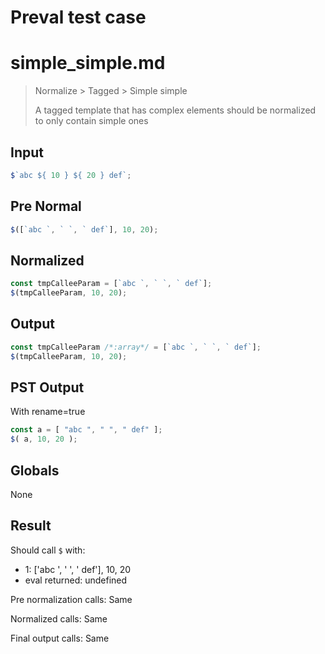 # Preval test case

# simple_simple.md

> Normalize > Tagged > Simple simple
>
> A tagged template that has complex elements should be normalized to only contain simple ones

## Input

`````js filename=intro
$`abc ${ 10 } ${ 20 } def`;
`````

## Pre Normal


`````js filename=intro
$([`abc `, ` `, ` def`], 10, 20);
`````

## Normalized


`````js filename=intro
const tmpCalleeParam = [`abc `, ` `, ` def`];
$(tmpCalleeParam, 10, 20);
`````

## Output


`````js filename=intro
const tmpCalleeParam /*:array*/ = [`abc `, ` `, ` def`];
$(tmpCalleeParam, 10, 20);
`````

## PST Output

With rename=true

`````js filename=intro
const a = [ "abc ", " ", " def" ];
$( a, 10, 20 );
`````

## Globals

None

## Result

Should call `$` with:
 - 1: ['abc ', ' ', ' def'], 10, 20
 - eval returned: undefined

Pre normalization calls: Same

Normalized calls: Same

Final output calls: Same
